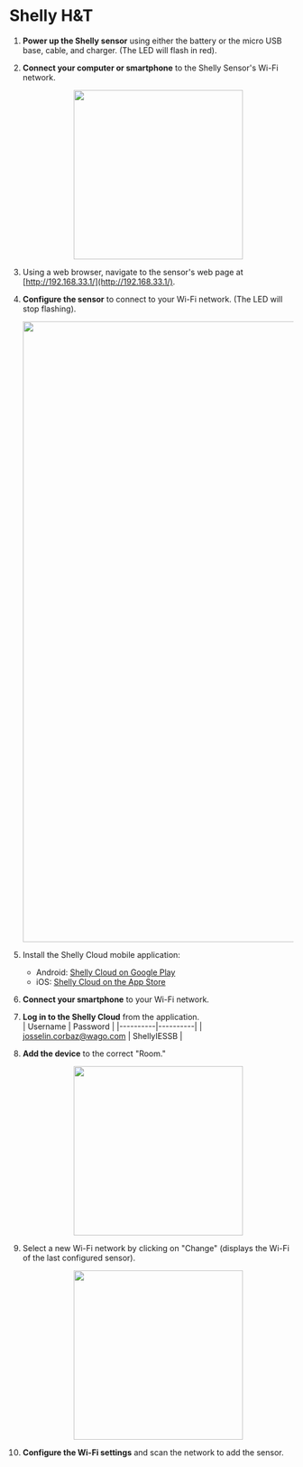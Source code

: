 # Shelly H&T

1. **Power up the Shelly sensor** using either the battery or the micro USB base, cable, and charger. (The LED will flash in red).

2. **Connect your computer or smartphone** to the Shelly Sensor's Wi-Fi network.

   <div align=center>
   <img width="300" src="./img/shelly/wifi.png"/>
   </div>

3. Using a web browser, navigate to the sensor's web page at [http://192.168.33.1/](http://192.168.33.1/).

4. **Configure the sensor** to connect to your Wi-Fi network. (The LED will stop flashing).

   <div align=center>
   <img width="1100" src="./img/shelly/web.png"/>
   </div>

5. Install the Shelly Cloud mobile application:
   - Android: [Shelly Cloud on Google Play](https://play.google.com/store/apps/details?id=allterco.bg.shelly&hl=fr_CH&gl=US)
   - iOS: [Shelly Cloud on the App Store](https://apps.apple.com/us/app/shelly-cloud/id1147141552)

6. **Connect your smartphone** to your Wi-Fi network.

7. **Log in to the Shelly Cloud** from the application.<br>
| Username | Password |
|----------|----------|
| josselin.corbaz@wago.com     | ShellyIESSB     |

8. **Add the device** to the correct "Room."

   <div align=center>
   <img width="300" src="./img/shelly/room.png"/>
   </div>

9. Select a new Wi-Fi network by clicking on "Change" (displays the Wi-Fi of the last configured sensor).

   <div align=center>
   <img width="300" src="./img/shelly/wifi_2.png"/>
   </div>

10. **Configure the Wi-Fi settings** and scan the network to add the sensor.
